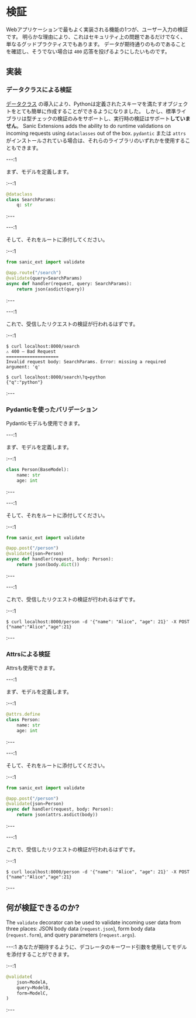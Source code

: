 # 検証

Webアプリケーションで最もよく実装される機能の1つが、ユーザー入力の検証です。 明らかな理由により、これはセキュリティ上の問題であるだけでなく、単なるグッドプラクティスでもあります。 データが期待通りのものであることを確認し、そうでない場合は `400` 応答を投げるようにしたいものです。

## 実装

### データクラスによる検証

[データクラス](https://docs.python.org/3/library/dataclasses.html) の導入により、Pythonは定義されたスキーマを満たすオブジェクトをとても簡単に作成することができるようになりました。 しかし、標準ライブラリは型チェックの検証のみをサポートし、実行時の検証はサポート**していません**。 Sanic Extensions adds the ability to do runtime validations on incoming requests using `dataclasses` out of the box. `pydantic` または `attrs` がインストールされている場合は、それらのライブラリのいずれかを使用することもできます。

---:1

まず、モデルを定義します。

:--:1

```python
@dataclass
class SearchParams:
    q: str
```

:---

---:1

そして、それをルートに添付してください。

:--:1

```python
from sanic_ext import validate

@app.route("/search")
@validate(query=SearchParams)
async def handler(request, query: SearchParams):
    return json(asdict(query))
```

:---

---:1

これで、受信したリクエストの検証が行われるはずです。

:--:1

```
$ curl localhost:8000/search                                       
⚠️ 400 — Bad Request
====================
Invalid request body: SearchParams. Error: missing a required argument: 'q'
```
```
$ curl localhost:8000/search\?q=python                             
{"q":"python"}
```

:---

### Pydanticを使ったバリデーション


Pydanticモデルも使用できます。

---:1

まず、モデルを定義します。

:--:1

```python
class Person(BaseModel):
    name: str
    age: int
```

:---

---:1

そして、それをルートに添付してください。

:--:1

```python
from sanic_ext import validate

@app.post("/person")
@validate(json=Person)
async def handler(request, body: Person):
    return json(body.dict())
```
:---

---:1

これで、受信したリクエストの検証が行われるはずです。

:--:1

```
$ curl localhost:8000/person -d '{"name": "Alice", "age": 21}' -X POST  
{"name":"Alice","age":21}
```

:---

### Attrsによる検証


Attrsも使用できます。

---:1

まず、モデルを定義します。

:--:1

```python
@attrs.define
class Person:
    name: str
    age: int

```

:---

---:1

そして、それをルートに添付してください。

:--:1

```python
from sanic_ext import validate

@app.post("/person")
@validate(json=Person)
async def handler(request, body: Person):
    return json(attrs.asdict(body))
```
:---

---:1

これで、受信したリクエストの検証が行われるはずです。

:--:1

```
$ curl localhost:8000/person -d '{"name": "Alice", "age": 21}' -X POST  
{"name":"Alice","age":21}
```

:---

## 何が検証できるのか?

The `validate` decorator can be used to validate incoming user data from three places: JSON body data (`request.json`), form body data (`request.form`), and query parameters (`request.args`).

---:1 あなたが期待するように、デコレータのキーワード引数を使用してモデルを添付することができます。

:--:1
```python
@validate(
    json=ModelA,
    query=ModelB,
    form=ModelC,
)
```
:---
